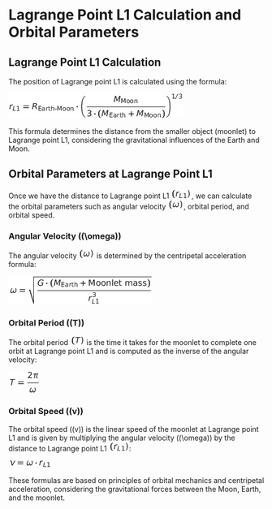 # Lagrange Point L1 Calculation and Orbital Parameters

## Lagrange Point L1 Calculation

The position of Lagrange point L1 is calculated using the formula:

![img_23.png](../equationImages/img_23.png)

This formula determines the distance from the smaller object (moonlet) to Lagrange point L1, considering the gravitational influences of the Earth and Moon.

## Orbital Parameters at Lagrange Point L1

Once we have the distance to Lagrange point L1 ![img_24.png](../equationImages/img_24.png), we can calculate the orbital parameters such as angular velocity ![img_27.png](../equationImages/img_8.png), orbital period, and orbital speed.

### Angular Velocity (\(\omega\))

The angular velocity ![img_26.png](../equationImages/img_8.png) is determined by the centripetal acceleration formula:

![img_25.png](../equationImages/img_25.png)

### Orbital Period (\(T\))

The orbital period ![img_29.png](../equationImages/img_29.png) is the time it takes for the moonlet to complete one orbit at Lagrange point L1 and is computed as the inverse of the angular velocity:

![img_26.png](../equationImages/img_26.png)

### Orbital Speed (\(v\))

The orbital speed (\(v\)) is the linear speed of the moonlet at Lagrange point L1 and is given by multiplying the angular velocity (\(\omega\)) by the distance to Lagrange point L1 ![img_28.png](../equationImages/img_28.png):

![img_27.png](../equationImages/img_27.png)

These formulas are based on principles of orbital mechanics and centripetal acceleration, considering the gravitational forces between the Moon, Earth, and the moonlet.